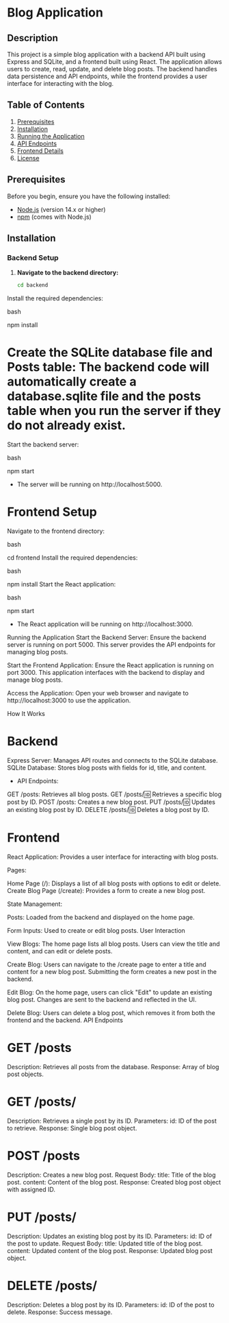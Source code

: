 # Blog Application

## Description
This project is a simple blog application with a backend API built using Express and SQLite, and a frontend built using React. The application allows users to create, read, update, and delete blog posts. The backend handles data persistence and API endpoints, while the frontend provides a user interface for interacting with the blog.

## Table of Contents
1. [Prerequisites](#prerequisites)
2. [Installation](#installation)
3. [Running the Application](#running-the-application)
4. [API Endpoints](#api-endpoints)
5. [Frontend Details](#frontend-details)
6. [License](#license)

## Prerequisites
Before you begin, ensure you have the following installed:
- [Node.js](https://nodejs.org/) (version 14.x or higher)
- [npm](https://www.npmjs.com/) (comes with Node.js)

## Installation

### Backend Setup

1. **Navigate to the backend directory:**
   ```bash
   cd backend
Install the required dependencies:

bash

npm install

# Create the SQLite database file and Posts table: The backend code will automatically create a database.sqlite file and the posts table when you run the server if they do not already exist.

Start the backend server:

bash

npm start

- The server will be running on http://localhost:5000.

# Frontend Setup
Navigate to the frontend directory:

bash

cd frontend
Install the required dependencies:

bash

npm install
Start the React application:

bash

npm start
- The React application will be running on http://localhost:3000.

Running the Application
Start the Backend Server: Ensure the backend server is running on port 5000. This server provides the API endpoints for managing blog posts.

Start the Frontend Application: Ensure the React application is running on port 3000. This application interfaces with the backend to display and manage blog posts.

Access the Application: Open your web browser and navigate to http://localhost:3000 to use the application.

How It Works

# Backend

Express Server: Manages API routes and connects to the SQLite database.
SQLite Database: Stores blog posts with fields for id, title, and content.

- API Endpoints:

GET /posts: Retrieves all blog posts.
GET /posts/:id: Retrieves a specific blog post by ID.
POST /posts: Creates a new blog post.
PUT /posts/:id: Updates an existing blog post by ID.
DELETE /posts/:id: Deletes a blog post by ID.

# Frontend

React Application: Provides a user interface for interacting with blog posts.

Pages:

Home Page (/): Displays a list of all blog posts with options to edit or delete.
Create Blog Page (/create): Provides a form to create a new blog post.

State Management:

Posts: Loaded from the backend and displayed on the home page.

Form Inputs: Used to create or edit blog posts.
User Interaction

View Blogs: The home page lists all blog posts. Users can view the title and content, and can edit or delete posts.

Create Blog: Users can navigate to the /create page to enter a title and content for a new blog post. Submitting the form creates a new post in the backend.

Edit Blog: On the home page, users can click "Edit" to update an existing blog post. Changes are sent to the backend and reflected in the UI.

Delete Blog: Users can delete a blog post, which removes it from both the frontend and the backend.
API Endpoints

# GET /posts
Description: Retrieves all posts from the database.
Response: Array of blog post objects.

# GET /posts/
Description: Retrieves a single post by its ID.
Parameters:
id: ID of the post to retrieve.
Response: Single blog post object.

# POST /posts
Description: Creates a new blog post.
Request Body:
title: Title of the blog post.
content: Content of the blog post.
Response: Created blog post object with assigned ID.

# PUT /posts/
Description: Updates an existing blog post by its ID.
Parameters:
id: ID of the post to update.
Request Body:
title: Updated title of the blog post.
content: Updated content of the blog post.
Response: Updated blog post object.

# DELETE /posts/
Description: Deletes a blog post by its ID.
Parameters:
id: ID of the post to delete.
Response: Success message.